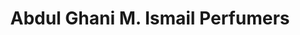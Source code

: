 ---
title: "Abdul Ghani M. Ismail Perfumers"
url: /karachi/abdul-ghani-m-ismail-perfumers/
shop: perfumery
---